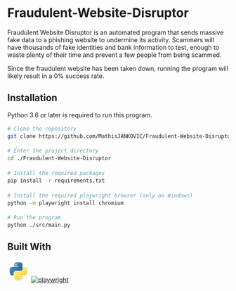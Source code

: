 # Fraudulent-Website-Disruptor

Fraudulent Website Disruptor is an automated program that sends massive fake data to a phishing website to undermine its activity. Scammers will have thousands of fake identities and bank information to test, enough to waste plenty of their time and prevent a few people from being scammed.

Since the fraudulent website has been taken down, running the program will likely result in a 0% success rate.

## Installation
Python 3.6 or later is required to run this program.

```bash
# Clone the repository
git clone https://github.com/MathisJANKOVIC/Fraudulent-Website-Disruptor

# Enter the project directory
cd ./Fraudulent-Website-Disruptor

# Install the required packages
pip install -r requirements.txt

# Install the required playwright browser (only on Windows)
python -m playwright install chromium

# Run the program
python ./src/main.py
```

## Built With
<a href="https://www.python.org"><img src="https://raw.githubusercontent.com/devicons/devicon/master/icons/python/python-original.svg" alt="python" width="50" height="50"/></a>
<a href="https://playwright.dev"><img src="https://playwright.dev/img/playwright-logo.svg" alt="playwright" width="50" height="50"/></a>
